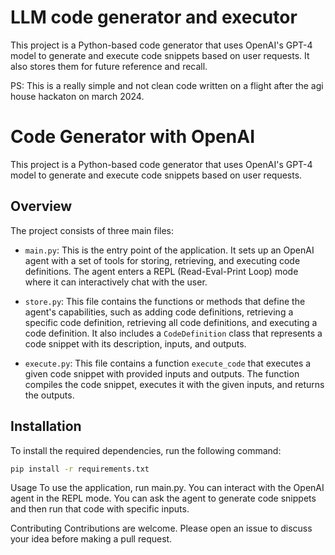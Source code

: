 
# LLM code generator and executor

This project is a Python-based code generator that uses OpenAI's GPT-4 model to generate and execute code snippets based on user requests. It also stores them for future reference and recall.

PS: This is a really simple and not clean code written on a flight after the agi house hackaton on march 2024.

# Code Generator with OpenAI

This project is a Python-based code generator that uses OpenAI's GPT-4 model to generate and execute code snippets based on user requests.

## Overview

The project consists of three main files:

- `main.py`: This is the entry point of the application. It sets up an OpenAI agent with a set of tools for storing, retrieving, and executing code definitions. The agent enters a REPL (Read-Eval-Print Loop) mode where it can interactively chat with the user.

- `store.py`: This file contains the functions or methods that define the agent's capabilities, such as adding code definitions, retrieving a specific code definition, retrieving all code definitions, and executing a code definition. It also includes a `CodeDefinition` class that represents a code snippet with its description, inputs, and outputs.

- `execute.py`: This file contains a function `execute_code` that executes a given code snippet with provided inputs and outputs. The function compiles the code snippet, executes it with the given inputs, and returns the outputs.

## Installation

To install the required dependencies, run the following command:

```sh
pip install -r requirements.txt
```

Usage
To use the application, run main.py. You can interact with the OpenAI agent in the REPL mode. You can ask the agent to generate code snippets and then run that code with specific inputs.

Contributing
Contributions are welcome. Please open an issue to discuss your idea before making a pull request.
